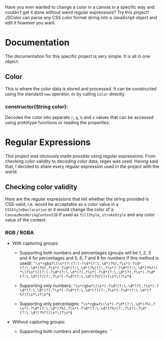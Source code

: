 Have you ever wanted to change a color in a canvas in a specific way and couldn't get it done without weird regular expressions? Try this project! JSColor can parse any CSS color format string into a JavaScript object and edit it however you want.

# Documentation
The documentation for this specific project is very simple. It is all in one object:

## Color
This is where the color data is stored and processed. It can be constructed using the standard `new` operator, or by calling `Color` directly.
### constructor(String color):
Decodes the color into separate `r`, `g`, `b` and `a` values that can be accessed using prototype functions or reading the properties.


# Regular Expressions
This project was obviously made possible using regular expressions. From checking color validity to decoding color data, regex was used. Having said that, I decided to share every regular expression used in the project with the world.

## Checking color validity
Here are the regular expressions that tell whether the string provided is CSS-valid, i.e. would be acceptable as a color value in a `CSSStyleDeclaration` or it would change the color of a `CanvasRenderingContext2D` if used as `fillStyle`, `strokeStyle` and any color value of the context.

### RGB / RGBA
- With capturing groups:
  - Supporting both numbers and percentages (groups will be 1, 2, 3 and 4 for percentages and 5, 6, 7 and 8 for numbers if this method is used): `^\s*rgba?\(\s*(?:(?:(-?\d*(?:\.\d*)?%),?\s*(-?\d*(?:\.\d*)?%),?\s*(-?\d*(?:\.\d*)?%)(?:,?\s*(-?\d*(?:\.\d*)?%?)) *\)?\s*)|(?:(-?\d*(?:\.\d*)?),?\s*(-?\d*(?:\.\d*)?),?\s*(-?\d*(?:\.\d*)?)(?:,?\s*(-?\d*(?:\.\d*)?%?))))\s*\)?\s*$`
  
  - Supporting only numbers: `^\s*rgba?\(\s*(-?\d*(?:\.\d*)?),?\s*(-?\d*(?:\.\d*)?),?\s*(-?\d*(?:\.\d*)?)(?:,?\s*(-?\d*(?:\.\d*)?%?))\s*\)?\s*$`
  
  - Supporting only percentages: `^\s*rgba?\(\s*(-?\d*(?:\.\d*)?%),?\s*(-?\d*(?:\.\d*)?%),?\s*(-?\d*(?:\.\d*)?%)(?:,?\s*(-?\d*(?:\.\d*)?%?))\s*\)?\s*$`
  
- Without capturing groups:
  - Supporting both numbers and percentages: ``
